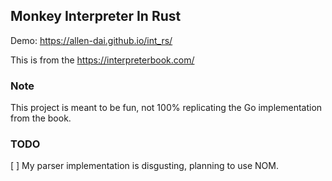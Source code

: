 ## Monkey Interpreter In Rust
Demo: https://allen-dai.github.io/int_rs/

This is from the https://interpreterbook.com/

### Note
This project is meant to be fun, not 100% replicating the Go implementation from the book.

### TODO
[ ] My parser implementation is disgusting, planning to use NOM.
